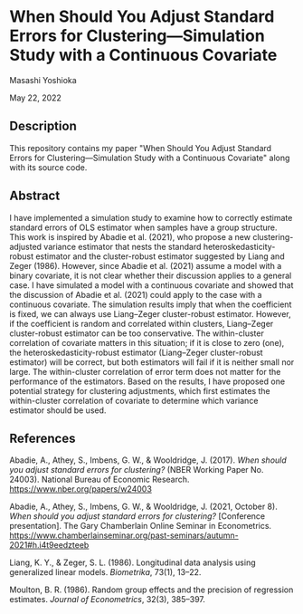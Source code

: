 # When Should You Adjust Standard Errors for Clustering&mdash;Simulation Study with a Continuous Covariate

Masashi Yoshioka

May 22, 2022

## Description

This repository contains my paper "When Should You Adjust Standard Errors for Clustering&mdash;Simulation Study with a Continuous Covariate" along with its source code.

## Abstract

I have implemented a simulation study to examine how to correctly estimate standard errors of OLS estimator when samples have a group structure. This work is inspired by Abadie et al. (2021), who propose a new clustering-adjusted variance estimator that nests the standard heteroskedasticity-robust estimator and the cluster-robust estimator suggested by Liang and Zeger (1986). However, since Abadie et al. (2021) assume a model with a binary covariate, it is not clear whether their discussion applies to a general case. I have simulated a model with a continuous covariate and showed that the discussion of Abadie et al. (2021) could apply to the case with a continuous covariate. The simulation results imply that when the coefficient is fixed, we can always use Liang&ndash;Zeger cluster-robust estimator. However, if the coefficient is random and correlated within clusters, Liang&ndash;Zeger cluster-robust estimator can be too conservative. The within-cluster correlation of covariate matters in this situation; if it is close to zero (one), the heteroskedasticity-robust estimator (Liang&ndash;Zeger cluster-robust estimator) will be correct, but both estimators will fail if it is neither small nor large. The within-cluster correlation of error term does not matter for the performance of the estimators. Based on the results, I have proposed one potential strategy for clustering adjustments, which first estimates the within-cluster correlation of covariate to determine which variance estimator should be used.

## References

Abadie, A., Athey, S., Imbens, G. W., \& Wooldridge, J. (2017). *When should you adjust standard errors for clustering?* (NBER Working Paper No. 24003). National Bureau of Economic Research. https://www.nber.org/papers/w24003

Abadie, A., Athey, S., Imbens, G. W., \& Wooldridge, J. (2021, October 8). *When should you adjust standard errors for clustering?* [Conference presentation]. The Gary Chamberlain Online Seminar in Econometrics. https://www.chamberlainseminar.org/past-seminars/autumn-2021#h.i4t9eedzteeb

Liang, K. Y., \& Zeger, S. L. (1986). Longitudinal data analysis using generalized linear models. *Biometrika*, 73(1), 13&ndash;22.
	
Moulton, B. R. (1986). Random group effects and the precision of regression estimates. *Journal of Econometrics*, 32(3), 385&ndash;397.
